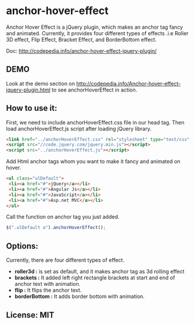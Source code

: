 # anchor-hover-effect
Anchor Hover Effect is a jQuery plugin, which makes an anchor tag fancy and animated. Currently, it provides four different types of effects .i.e Roller 3D effect, Flip Effect, Bracket Effect, and BorderBottom effect. 

Doc: http://codepedia.info/anchor-hover-effect-jquery-plugin/

## DEMO
Look at the demo section on http://codepedia.info/Anchor-hover-effect-jquery-plugin.html to see anchorHoverEffect in action.

## How to use it:
First, we need to include anchorHoverEffect.css file in our head tag. Then load anchorHoverEffect.js script after loading jQuery library.

```html
<link href="../anchorHoverEffect.css" rel="stylesheet" type="text/css" />
<script src="//code.jquery.com/jquery.min.js"></script>
<script src="../anchorHoverEffect.js"></script>
```
Add Html anchor tags whom you want to make it fancy and animated on hover.
```html
<ul class="ulDefault">
 <li><a href="#">jQuery</a></li>
 <li><a href="#">Angular Js</a></li>
 <li><a href="#">JavaScript</a></li>
 <li><a href="#">Asp.net MVC</a></li>
</ul>
```
Call the function on anchor tag you just added.
```javascript
$(".ulDefault a").anchorHoverEffect();
```

## Options:
Currently, there are four different types of effect.

* **roller3d :** is set as default, and it makes anchor tag as 3d rolling effect
* **brackets :** It added left right rectangle brackets at start and end of anchor text with animation.
* **flip :** It flips the anchor text.
* **borderBottom :** It adds border bottom with animation.

## License: MIT
